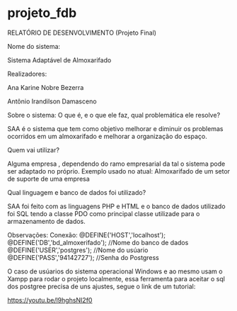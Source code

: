 # projeto_fdb
RELATÓRIO DE DESENVOLVIMENTO (Projeto Final)

Nome do sistema:

Sistema Adaptável de Almoxarifado

Realizadores:

Ana Karine Nobre Bezerra

Antônio Irandilson Damasceno 

Sobre o sistema:
O que é, e o que ele faz, qual problemática ele resolve?

SAA é o sistema que tem como objetivo melhorar e diminuir os problemas ocorridos em um almoxarifado e melhorar a organização do espaço.
 
Quem vai utilizar?

Alguma empresa , dependendo do ramo empresarial da tal o sistema pode ser adaptado no próprio. Exemplo usado no atual: Almoxarifado de um setor de suporte de uma empresa

Qual linguagem e banco de dados foi utilizado?

SAA foi feito com as linguagens PHP e HTML e o banco de dados utilizado foi SQL tendo a classe PDO como principal classe utilizade para o armazenamento de dados.

Observações:
Conexão:
@DEFINE('HOST','localhost');
@DEFINE('DB','bd_almoxerifado'); //Nome do banco de dados 
@DEFINE('USER','postgres'); //Nome do usúario 
@DEFINE('PASS','94142727'); //Senha do Postgress

O caso de usúarios do sistema operacional Windows e ao mesmo usam o Xampp para rodar o projeto localmente, essa ferramenta para aceitar o sql dos postgree  precisa de uns ajustes, segue o link de um tutorial:

https://youtu.be/l9hghsNI2f0




